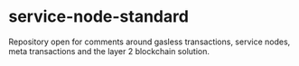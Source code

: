 # service-node-standard
Repository open for comments around gasless transactions, service nodes, meta transactions and the layer 2 blockchain solution. 
